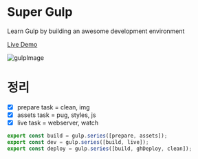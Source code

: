 # Super Gulp

Learn Gulp by building an awesome development environment

[Live Demo](https://dngwoo.github.io/nomad_gulp/)

![gulpImage](https://user-images.githubusercontent.com/56942649/83271950-81890c00-a205-11ea-8b4e-1ac701dc7d22.png)

# 정리

- [x] prepare task = clean, img
- [x] assets task = pug, styles, js
- [x] live task = webserver, watch

```javascript
export const build = gulp.series([prepare, assets]);
export const dev = gulp.series([build, live]);
export const deploy = gulp.series([build, ghDeploy, clean]);
```
